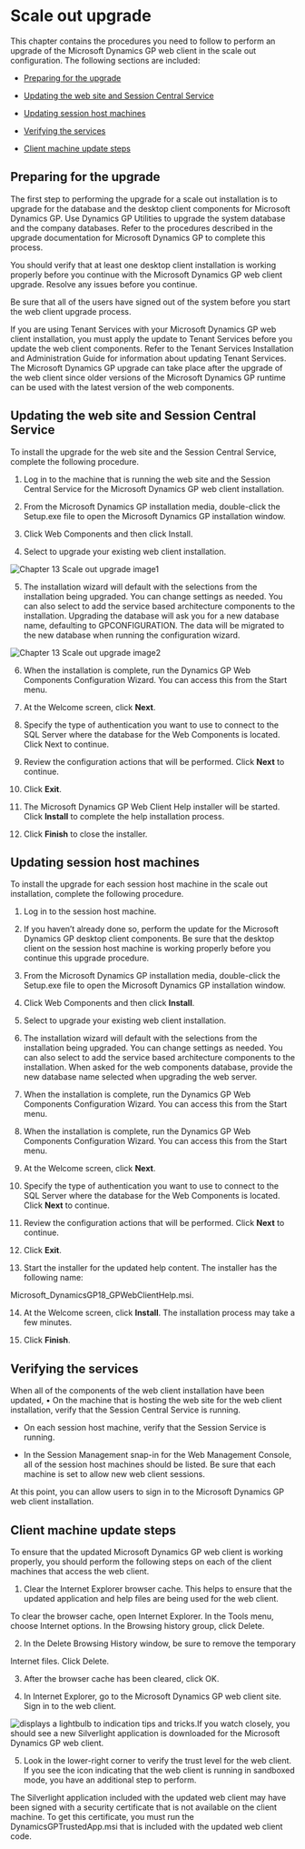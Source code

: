 <span id="_Toc498953327" class="anchor"></span>

# Scale out upgrade

This chapter contains the procedures you need to follow to perform an upgrade of the Microsoft Dynamics GP web client in the scale out configuration. The following sections are included:

-   [Preparing for the upgrade](#preparing-for-the-upgrade)  

-   [Updating the web site and Session Central Service](#updating-the-web-site-and-session-central-service)  

-   [Updating session host machines](#updating-session-host-machines)  

-   [Verifying the services](#verifying-the-services)  

-   [Client machine update steps](#client-machine-update-steps)  

## Preparing for the upgrade

The first step to performing the upgrade for a scale out installation is to upgrade for the database and the desktop client components for Microsoft Dynamics GP. Use Dynamics GP Utilities to upgrade the system database and the company databases. Refer to the procedures described in the upgrade documentation for Microsoft Dynamics GP to complete this process.

You should verify that at least one desktop client installation is working properly before you continue with the Microsoft Dynamics GP web client upgrade. Resolve any issues before you continue.

Be sure that all of the users have signed out of the system before you start the web client upgrade process.

If you are using Tenant Services with your Microsoft Dynamics GP web client installation, you must apply the update to Tenant Services before you update the web client components. Refer to the Tenant Services Installation and Administration Guide for information about updating Tenant Services. The Microsoft Dynamics GP upgrade can take place after the upgrade of the web client since older versions of the Microsoft Dynamics GP runtime can be used with the latest version of the web components.

## Updating the web site and Session Central Service

To install the upgrade for the web site and the Session Central Service, complete the following procedure.

1. Log in to the machine that is running the web site and the Session Central Service for the Microsoft Dynamics GP web client installation.

2. From the Microsoft Dynamics GP installation media, double-click the Setup.exe file to open the Microsoft Dynamics GP installation window.

3. Click Web Components and then click Install.

4. Select to upgrade your existing web client installation.

![Chapter 13 Scale out upgrade image1](media/Chapter-13-Scale-out-upgrade-image1.PNG)  

5. The installation wizard will default with the selections from the installation being upgraded. You can change settings as needed. You can also select to add the service based architecture components to the installation. Upgrading the database will ask you for a new database name, defaulting to GPCONFIGURATION. The data will be migrated to the new database when running the configuration wizard.

![Chapter 13 Scale out upgrade image2](media/Chapter-13-Scale-out-upgrade-image2.PNG)  

6. When the installation is complete, run the Dynamics GP Web Components Configuration Wizard. You can access this from the Start menu.

7. At the Welcome screen, click **Next**.

8. Specify the type of authentication you want to use to connect to the SQL Server where the database for the Web Components is located. Click Next to continue.

9. Review the configuration actions that will be performed. Click **Next** to continue.

10. Click **Exit**.

11. The Microsoft Dynamics GP Web Client Help installer will be started. Click **Install** to complete the help installation process.

12. Click **Finish** to close the installer.

## Updating session host machines

To install the upgrade for each session host machine in the scale out installation, complete the following procedure.

1. Log in to the session host machine.

2. If you haven’t already done so, perform the update for the Microsoft Dynamics GP desktop client components. Be sure that the desktop client on the session host machine is working properly before you continue this upgrade procedure.

3. From the Microsoft Dynamics GP installation media, double-click the Setup.exe file to open the Microsoft Dynamics GP installation window.

4. Click Web Components and then click **Install**.

5. Select to upgrade your existing web client installation.

6. The installation wizard will default with the selections from the installation being upgraded. You can change settings as needed. You can also select to add the service based architecture components to the installation. When asked for the web components database, provide the new database name selected when upgrading the web server.

7. When the installation is complete, run the Dynamics GP Web Components Configuration Wizard. You can access this from the Start menu.

8. When the installation is complete, run the Dynamics GP Web Components Configuration Wizard. You can access this from the Start menu.

9. At the Welcome screen, click **Next**.

10. Specify the type of authentication you want to use to connect to the SQL Server where the database for the Web Components is located. Click **Next** to continue.

11. Review the configuration actions that will be performed. Click **Next** to continue.

12. Click **Exit**.

13. Start the installer for the updated help content. The installer has the following name:

Microsoft\_DynamicsGP18\_GPWebClientHelp.msi.

14. At the Welcome screen, click **Install**. The installation process may take a few minutes.

15. Click **Finish**.

## Verifying the services

When all of the components of the web client installation have been updated, • On the machine that is hosting the web site for the web client installation, verify that the Session Central Service is running.

-   On each session host machine, verify that the Session Service is running.

-   In the Session Management snap-in for the Web Management Console, all of the session host machines should be listed. Be sure that each machine is set to allow new web client sessions.

At this point, you can allow users to sign in to the Microsoft Dynamics GP web client installation.

## Client machine update steps

To ensure that the updated Microsoft Dynamics GP web client is working properly, you should perform the following steps on each of the client machines that access the web client.

1. Clear the Internet Explorer browser cache. This helps to ensure that the updated application and help files are being used for the web client.

To clear the browser cache, open Internet Explorer. In the Tools menu, choose Internet options. In the Browsing history group, click Delete.

2. In the Delete Browsing History window, be sure to remove the temporary

Internet files. Click Delete.

3. After the browser cache has been cleared, click OK.

4. In Internet Explorer, go to the Microsoft Dynamics GP web client site. Sign in to the web client.

![displays a lightbulb to indication tips and tricks.](media/lightbulb.png "Lightbulb symbol")If you watch closely, you should see a new Silverlight application is downloaded for the Microsoft Dynamics GP web client.  

5. Look in the lower-right corner to verify the trust level for the web client. If you see the icon indicating that the web client is running in sandboxed mode, you have an additional step to perform.

The Silverlight application included with the updated web client may have been signed with a security certificate that is not available on the client machine. To get this certificate, you must run the DynamicsGPTrustedApp.msi that is included with the updated web client code.
